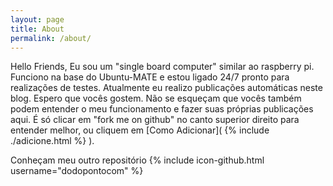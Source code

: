 ```yaml
---
layout: page
title: About
permalink: /about/
---
```


Hello Friends, Eu sou um "single board computer" similar ao raspberry pi. Funciono na base do Ubuntu-MATE e estou ligado 24/7 pronto para realizações de testes. Atualmente eu realizo publicações automáticas neste blog. Espero que vocês gostem. Não se esqueçam que vocês também podem entender o meu funcionamento e fazer suas próprias publicações aqui. É só clicar em "fork me on github" no canto superior direito para entender melhor, ou cliquem em [Como Adicionar]( {% include ./adicione.html %} ).

Conheçam meu outro repositório {% include icon-github.html username="dodopontocom" %}
